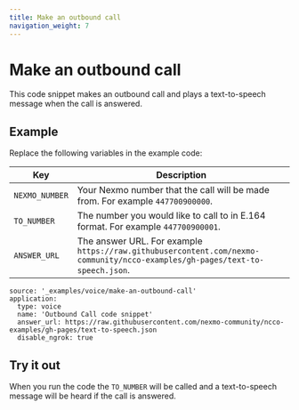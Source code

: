 ```yaml
---
title: Make an outbound call
navigation_weight: 7
---
```


# Make an outbound call

This code snippet makes an outbound call and plays a
text-to-speech message when the call is answered.

## Example

Replace the following variables in the example code:

Key |	Description
-- | --
`NEXMO_NUMBER` |	Your Nexmo number that the call will be made from. For example `447700900000`.
`TO_NUMBER` |	The number you would like to call to in E.164 format. For example `447700900001`.
`ANSWER_URL` | The answer URL. For example `https://raw.githubusercontent.com/nexmo-community/ncco-examples/gh-pages/text-to-speech.json`.

```code_snippets
source: '_examples/voice/make-an-outbound-call'
application:
  type: voice
  name: 'Outbound Call code snippet'
  answer_url: https://raw.githubusercontent.com/nexmo-community/ncco-examples/gh-pages/text-to-speech.json
  disable_ngrok: true
```

## Try it out

When you run the code the `TO_NUMBER` will be called and a text-to-speech message
will be heard if the call is answered.
